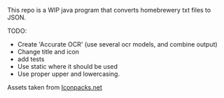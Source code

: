 This repo is a WIP java program that converts homebrewery txt files to JSON.


TODO:
 - Create 'Accurate OCR' (use several ocr models, and combine output)
 - Change title and icon
 - add tests
 - Use static where it should be used
 - Use proper upper and lowercasing.

Assets taken from [Iconpacks.net](https://www.iconpacks.net/)